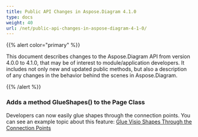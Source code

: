 ```yaml
---
title: Public API Changes in Aspose.Diagram 4.1.0
type: docs
weight: 40
url: /net/public-api-changes-in-aspose-diagram-4-1-0/
---
```


{{% alert color="primary" %}} 

This document describes changes to the Aspose.Diagram API from version 4.0.0 to 4.1.0, that may be of interest to module/application developers. It includes not only new and updated public methods, but also a description of any changes in the behavior behind the scenes in Aspose.Diagram. 

{{% /alert %}} 
### **Adds a method GlueShapes() to the Page Class**
Developers can now easily glue shapes through the connection points. You can see an example topic about this feature: [Glue Visio Shapes Through the Connection Points](/pages/createpage.action?spaceKey=diagramnet&title=Glue+Visio+Shapes+Together+with+Connection+Point&linkCreation=true&fromPageId=18350103)
